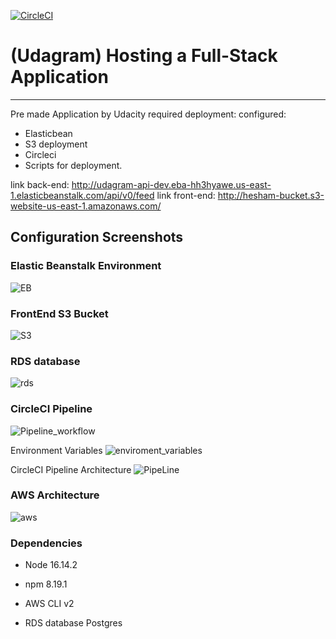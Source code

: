 [![CircleCI](https://circleci.com/gh/heshamamoudi/udagram-main/tree/master.svg?style=svg)](https://circleci.com/gh/heshamamoudi/udagram-main/?branch=master)

# (Udagram) Hosting a Full-Stack Application
---



Pre made Application by Udacity
required deployment:
configured:
- Elasticbean
- S3 deployment
- Circleci
- Scripts for deployment.

link back-end: http://udagram-api-dev.eba-hh3hyawe.us-east-1.elasticbeanstalk.com/api/v0/feed
link front-end: http://hesham-bucket.s3-website-us-east-1.amazonaws.com/


## Configuration Screenshots
### Elastic Beanstalk Environment
![EB](https://user-images.githubusercontent.com/67551590/189461202-1109a78e-aec9-4093-aed5-fe623e52a735.png)


### FrontEnd S3 Bucket
![S3](https://user-images.githubusercontent.com/67551590/189461126-22deff9b-bbe9-45f7-a33f-73b0f4a4ac22.png)



### RDS database
![rds](https://user-images.githubusercontent.com/67551590/189461118-8daaa43f-94cf-4c7e-80b8-590a090f1b19.png)

### CircleCI Pipeline
![Pipeline_workflow](https://user-images.githubusercontent.com/67551590/189461143-a861a348-36ca-4789-a335-5d4689c3f0a1.png)


Environment Variables
![enviroment_variables](https://user-images.githubusercontent.com/67551590/189461109-49d53270-7538-457f-ba0c-c126c79882bf.png)



CircleCI Pipeline Architecture
![PipeLine](https://user-images.githubusercontent.com/67551590/189461060-8aa0d93c-2395-4459-a7a6-64a1fcd95b88.png)

### AWS Architecture
![aws](https://user-images.githubusercontent.com/67551590/189461042-20acd59e-c132-4986-97bb-89166340e888.png)

### Dependencies
- Node 16.14.2 

- npm 8.19.1

- AWS CLI v2

- RDS database Postgres
